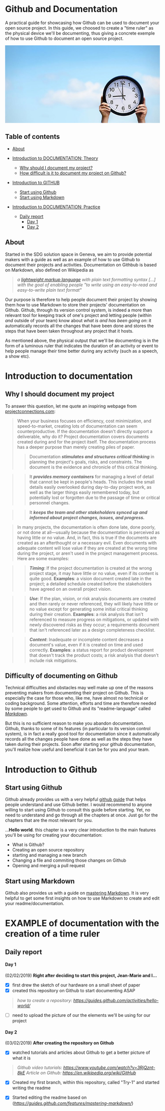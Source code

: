 # Github and Documentation
A practical guide for showcasing how Github can be used to document your open source project.
In this guide, we choosed to create a "time ruler" as the physical device we'll be documenting, thus giving a concrete exemple of how to use Github to document an open source project.

![Image one](Clock.png)

## Table of contents

- [About](#about)
- [Introduction to DOCUMENTATION: Theory](#introduction-to-documentation-:-Theory)
    - [Why should I document my project?](#why-I-should-document-my-project)
    - [How difficult is it to document my project on Github?](#difficulty-of-documenting-on-Github)
- [Introduction to GITHUB](#introduction-to-GITHUB)
    - [Start using Github](#start-using-Github)
    - [Start using Markdown](#start-using-Markdown)
- [Introduction to DOCUMENTATION: Practice](#Introduction-to-DOCUMENTATION-:-Practice)
    
    - [Daily report](#daily-report)
        - [Day 1](#day-1)
        - [Day 2](#day-2)

## About
Started in the SDG solution space in Geneva, we aim to provide potential makers with a guide as well as an example of how to use Github to document their projects and activities. Documentation on Githbub is based on Markdown, also defined on Wikipedia as
> *a [lightweight markup language](https://en.wikipedia.org/wiki/Lightweight_markup_language) with plain text formatting syntax [...] with the goal of enabling people "to write using an easy-to-read and easy-to-write plain text format"* 

Our purpose is therefore to help people document their project by showing them how to use Markdown to store their projects' documentation on Github. Github, through its version control system, is indeed a more than relevant tool for keeping track of one's project and letting people (within *and* outside of your team) know about *what is and has been going on*: it automatically records all the changes that have been done and stores the steps that have been taken throughout any project that it hosts.

As mentioned above, the physical output that we'll be documenting is in the form of a luminous ruler that indicates the duration of an activity or event to help people manage their time better during any activity (such as a speech, a show etc). 

# Introduction to documentation

## Why I should document my project
To answer this question, let me quote an inspiring webpage from [projectconnections.com](https://www.projectconnections.com/knowhow/burning-questions/what-is-project-documentation.html):
> When your business focuses on efficiency, cost minimization, and speed-to-market, creating lots of documentation can seem counterproductive. If the documentation doesn't directly support a deliverable, why do it? Project documentation covers documents created during and for the project itself. The documentation process has a deeper purpose than merely creating piles of paper.
> > Documentation ***stimulates and structures critical thinking*** in planning the project's goals, risks, and constraints. The document is the evidence and chronicle of this critical thinking.

> > It ***provides memory containers*** for managing a level of detail that cannot be kept in people's heads. This includes the small details easily overlooked during day-to-day project work, as well as the larger things easily remembered today, but potentially lost or forgotten due to the passage of time or critical personnel changes.

> > It ***keeps the team and other stakeholders synced up and informed about project changes, issues, and progress.***

> In many projects, the documentation is often done late, done poorly, or not done at all—usually because the documentation is perceived as having little or no value. And, in fact, this is true if the documents are created as an afterthought or a necessary evil. Even documents with adequate content will lose value if they are created at the wrong time during the project, or aren't used in the project management process. Here are some examples:

> > ***Timing***: If the project documentation is created at the wrong project stage, it may have little or no value, even if its content is quite good. **Examples**: a vision document created late in the project; a detailed schedule created before the stakeholders have agreed on an overall project vision.

> > ***Use***: If the plan, vision, or risk analysis documents are created and then rarely or never referenced, they will likely have little or no value except for generating some initial critical thinking during their creation. **Examples**: a risk analysis that isn't referenced to measure progress on mitigations, or updated with newly discovered risks as they occur; a requirements document that isn't referenced later as a design completeness checklist.

> > ***Content***: Inadequate or incomplete content decreases a document's value, even if it is created on time and used correctly. **Examples**: a status report for product development that doesn't track the product costs; a risk analysis that doesn't include risk mitigations.

## Difficulty of documenting on Github
Technical difficulties and obstacles may well make up one of the reasons preventing makers from documenting their project on Github. This is especially the case for those who, like me, have almost no technical or coding background. Some attention, efforts and time are therefore needed by some people to get used to Github and its "readme-language" called *[Markdown](https://en.wikipedia.org/wiki/Markdown)*. 

But this is no sufficient reason to make you abandon documentation. Github, thanks to some of its features (in particular to its version control system), is in fact a really good tool for documentation since it automatically records all the changes people have done as well as the steps they have taken during their projects. Soon after starting your github documentation, you'll realize how useful and beneficial it can be for you and your team.

# Introduction to Github

## Start using Github

Github already provides us with a very helpful [github guide](https://guides.github.com) that helps people understand and use Github better. I would recommend to anyone willing to start using Github to consult this guide before starting. Yet, no need to understand and go through all the chapters at once. Just go for the chapters that are the most relevant for you.  

...**Hello world**. this chapter is a very clear introduction to the main features you'll be using for creating your documentation:
- What is Github?
- Creating an open source repository
- starting and managing a new branch
- Changing a file and commiting those changes on Github
- Opening and merging a pull request
    

## Start using Markdown

Github also provides us with a guide on [mastering Markdown](https://guides.github.com/features/mastering-markdown/). It is very helpful to get some first insights on how to use Markdown to create and edit your readme/documentation. 

# EXAMPLE of documentation with the creation of a time ruler

## Daily report

#### Day 1 
(02/02/2019)
**Right after deciding to start this project, Jean-Marie and I...**
- [x] first drew the sketch of our hardware on a small sheet of paper
- [x] created this repository on Github to start documenting ASAP
> *how to create a repository: https://guides.github.com/activities/hello-world/*
- [ ] need to upload the picture of our the elements we'll be using for our project

#### Day 2
(03/02/2019)
**After creating the repository on Github**
- [x] watched tutorials  and articles about Github to get a better picture of what it is
> *Github video tutorials: https://www.youtube.com/watch?v=3RjQznt-8kE*
> *Article on Github: https://en.wikipedia.org/wiki/GitHub*
        
- [x] Created my first branch, within this repository, called "Try-1" and started writing the readme
- [x] Started editing the readme based on (*https://guides.github.com/features/mastering-markdown/*)
 

